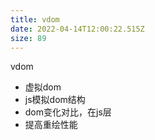 ```yaml
---
title: vdom
date: 2022-04-14T12:00:22.515Z
size: 89
---
```

vdom

- 虚拟dom
- js模拟dom结构
- dom变化对比，在js层
- 提高重绘性能


